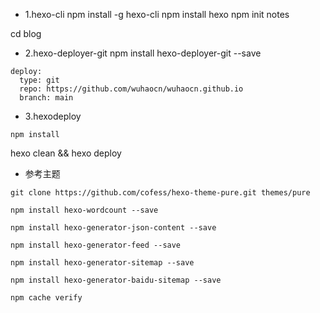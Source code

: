 * 1.hexo-cli
npm install -g hexo-cli
npm install hexo
npm init notes

cd blog
* 2.hexo-deployer-git
npm install hexo-deployer-git --save
```
deploy:
  type: git
  repo: https://github.com/wuhaocn/wuhaocn.github.io
  branch: main
```
* 3.hexodeploy

```
npm install

```
hexo clean && hexo deploy
* 参考主题
```
git clone https://github.com/cofess/hexo-theme-pure.git themes/pure

npm install hexo-wordcount --save

npm install hexo-generator-json-content --save

npm install hexo-generator-feed --save

npm install hexo-generator-sitemap --save

npm install hexo-generator-baidu-sitemap --save

npm cache verify 
```